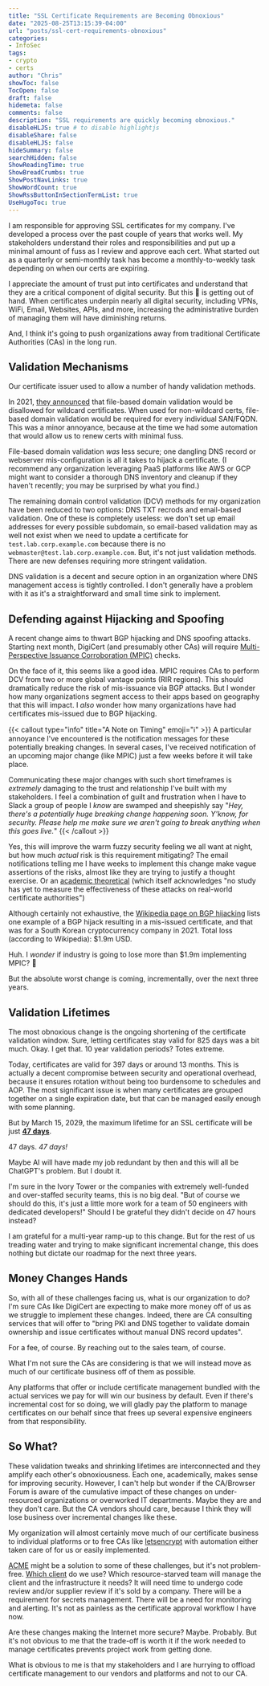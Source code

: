 ```yaml
---
title: "SSL Certificate Requirements are Becoming Obnoxious"
date: "2025-08-25T13:15:39-04:00"
url: "posts/ssl-cert-requirements-obnoxious"
categories:
- InfoSec
tags:
- crypto
- certs
author: "Chris"
showToc: false
TocOpen: false
draft: false
hidemeta: false
comments: false
description: "SSL requirements are quickly becoming obnoxious."
disableHLJS: true # to disable highlightjs
disableShare: false
disableHLJS: false
hideSummary: false
searchHidden: false
ShowReadingTime: true
ShowBreadCrumbs: true
ShowPostNavLinks: true
ShowWordCount: true
ShowRssButtonInSectionTermList: true
UseHugoToc: true
---
```

I am responsible for approving SSL certificates for my company. I've developed a
process over the past couple of years that works well. My stakeholders
understand their roles and responsibilities and put up a minimal amount of fuss
as I review and approve each cert. What started out as a quarterly or
semi-monthly task has become a monthly-to-weekly task depending on when our
certs are expiring.

I appreciate the amount of trust put into certificates and understand that they
are a critical component of digital security. But this 💩 is getting out of
hand.  When certificates underpin nearly all digital security, including VPNs,
WiFi, Email, Websites, APIs, and more, increasing the administrative burden of
managing them will have diminishing returns.

And, I think it's going to push organizations away from traditional
Certificate Authorities (CAs) in the long run.

## Validation Mechanisms

Our certificate issuer used to allow a number of handy validation methods.

In 2021, [they announced][digicert2021] that file-based domain validation would be
disallowed for wildcard certificates. When used for non-wildcard certs,
file-based domain validation would be required for every individual SAN/FQDN.
This was a minor annoyance, because at the time we had some automation that
would allow us to renew certs with minimal fuss.

File-based domain validation *was* less secure; one dangling DNS record or
webserver mis-configuration is all it takes to hijack a certificate. (I
recommend any organization leveraging PaaS platforms like AWS or GCP might want
to consider a thorough DNS inventory and cleanup if they haven't recently; you
may be surprised by what you find.)

The remaining domain control validation (DCV) methods for my organization have
been reduced to two options: DNS TXT recrods and email-based validation. One of
these is completely useless: we don't set up email addresses for every possible
subdomain, so email-based validation may as well not exist when we need to
update a certificate for `test.lab.corp.example.com` because there is no
`webmaster@test.lab.corp.example.com`. But, it's not just validation methods.
There are new defenses requiring more stringent validation.

DNS validation is a decent and secure option in an organization where DNS
management access is tightly controlled. I don't generally have a problem with
it as it's a straightforward and small time sink to implement.

## Defending against Hijacking and Spoofing

A recent change aims to thwart BGP hijacking and DNS spoofing attacks. Starting
next month, DigiCert (and presumably other CAs) will require [Multi-Perspective
Issuance Corroboration (MPIC)][digicertmpic] checks.

On the face of it, this seems like a good idea. MPIC requires CAs to perform DCV
from two or more global vantage points (RIR regions). This should dramatically
reduce the risk of mis-issuance via BGP attacks. But I wonder how many
organizations segment access to their apps based on geography that this will
impact. I *also* wonder how many organizations have had certificates mis-issued
due to BGP hijacking.

{{< callout type="info" title="A Note on Timing" emoji="ℹ️" >}}
A particular annoyance I've encountered is the notification messages for these
potentially breaking changes. In several cases, I've received notification of an
upcoming major change (like MPIC) just a few weeks before it will take place.

Communicating these major changes with such short timeframes is *extremely*
damaging to the trust and relationship I've built with my stakeholders. I feel a
combination of guilt and frustration when I have to Slack a group of people I
*know* are swamped and sheepishly say "*Hey, there's a potentially huge breaking
change happening soon. Y'know, for security. Please help me make sure we aren't
going to break anything when this goes live.*"
{{< /callout >}}

Yes, this will improve the warm fuzzy security feeling we all want at night, but
how much *actual* risk is this requirement mitigating? The email notifications
telling me I have weeks to implement this change make vague assertions of the
risks, almost like they are trying to justify a thought exercise. Or an
[academic theoretical][princeton] (which itself acknowledges "no study has yet
to measure the effectiveness of these attacks on real-world certificate
authorities")

Although certainly not exhaustive, the [Wikipedia page on BGP
hijacking][wikibgp] lists one example of a BGP hijack resulting in a mis-issued
certificate, and that was for a South Korean cryptocurrency company in 2021.
Total loss (according to Wikipedia): $1.9m USD.

Huh. I *wonder* if industry is going to lose more than $1.9m implementing MPIC?
🤔

But the absolute worst change is coming, incrementally, over the next three
years.

## Validation Lifetimes

The most obnoxious change is the ongoing shortening of the certificate
validation window. Sure, letting certificates stay valid for 825 days was a bit
much. Okay. I get that. 10 year validation periods? Totes extreme.

Today, certificates are valid for 397 days or around 13 months. This is actually
a decent compromise between security and operational overhead, because it
ensures rotation without being too burdensome to schedules and AOP. The most
significant issue is when many certificates are grouped together on a single
expiration date, but that can be managed easily enough with some planning.

But by March 15, 2029, the maximum lifetime for an SSL certificate will be just
**[47 days][digicert47days]**.

47 days. *47 days!*

Maybe AI will have made my job redundant by then and this will all be ChatGPT's
problem. But I doubt it.

I'm sure in the Ivory Tower or the companies with extremely well-funded and
over-staffed security teams, this is no big deal. "But of course we should do
this, it's just a little more work for a team of 50 engineers with dedicated
developers!" Should I be grateful they didn't decide on 47 hours instead?

I am grateful for a multi-year ramp-up to this change. But for the rest of us
treading water and trying to make significant incremental change, this does
nothing but dictate our roadmap for the next three years.

## Money Changes Hands

So, with all of these challenges facing us, what is our organization to do? I'm
sure CAs like DigiCert are expecting to make more money off of us as we struggle
to implement these changes. Indeed, there are CA consulting services that will
offer to "bring PKI and DNS together to validate domain ownership and issue
certificates without manual DNS record updates".

For a fee, of course. By reaching out to the sales team, of course.

What I'm not sure the CAs are considering is that we will instead move as much
of our certificate business off of them as possible.

Any platforms that offer or include certificate management bundled with the
actual services we pay for will win our business by default. Even if there's
incremental cost for so doing, we will gladly pay the platform to manage
certificates on our behalf since that frees up several expensive engineers from
that responsibility.

## So What?

These validation tweaks and shrinking lifetimes are interconnected and they
amplify each other's obnoxiousness. Each one, academically, makes sense for
improving security. However, I can't help but wonder if the CA/Browser Forum is
aware of the cumulative impact of these changes on under-resourced organizations
or overworked IT departments. Maybe they are and they don't care. But the CA
vendors should care, because I think they will lose business over incremental
changes like these.

My organization will almost certainly move much of our certificate business to
individual platforms or to free CAs like [letsencrypt][letsencrypt] with
automation either taken care of for us or easily implemented.

[ACME][acme] might be a solution to some of these challenges, but it's not
problem-free. [Which client][acmeclients] do we use? Which resource-starved team
will manage the client and the infrastructure it needs? It will need time to
undergo code review and/or supplier review if it's sold by a company. There will
be a requirement for secrets management. There will be a need for monitoring and
alerting. It's not as painless as the certificate approval workflow I have
now.

Are these changes making the Internet more secure? Maybe. Probably. But it's not
obvious to me that the trade-off is worth it if the work needed to manage
certificates prevents project work from getting done.

What is obvious to me is that my stakeholders and I are hurrying to offload
certificate management to our vendors and platforms and not to our CA.

[digicert2021]: https://knowledge.digicert.com/alerts/domain-validation-policy-changes-in-2021
[digicert47days]: https://www.digicert.com/blog/tls-certificate-lifetimes-will-officially-reduce-to-47-days
[digicertmpic]: https://www.digicert.com/blog/mpic-for-digital-certificates
[letsencrypt]: https://letsencrypt.org/
[princeton]: https://www.princeton.edu/~pmittal/publications/bgp-tls-hotpets17
[acme]: https://en.wikipedia.org/wiki/Automatic_Certificate_Management_Environment
[acmeclients]: https://letsencrypt.org/docs/client-options/
[wikibgp]: https://en.wikipedia.org/wiki/BGP_hijacking
